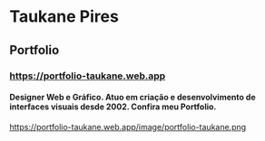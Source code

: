 
# Taukane Pires
## Portfolio
### https://portfolio-taukane.web.app
#### Designer Web e Gráfico. Atuo em criação e desenvolvimento de interfaces visuais desde 2002. Confira meu Portfolio.

https://portfolio-taukane.web.app/image/portfolio-taukane.png
